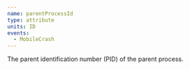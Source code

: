 ```yaml
---
name: parentProcessId
type: attribute
units: ID
events:
  - MobileCrash
---
```


The parent identification number (PID) of the parent process.